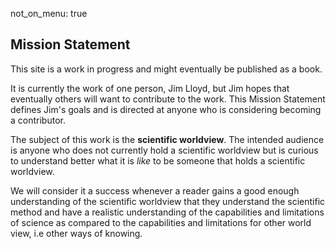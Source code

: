 not_on_menu: true

## Mission Statement 

This site is a work in progress and might eventually be published as a book. 

It is currently the work of one person, Jim Lloyd, but Jim hopes that eventually others will want to contribute to the work. This Mission Statement defines Jim's goals and is directed at anyone who is considering becoming a contributor.

The subject of this work is the **scientific worldview**. The intended audience is anyone who does not currently hold a scientific worldview but is curious to understand better what it is *like* to be someone that holds a scientific worldview.

We will consider it a success whenever a reader gains a good enough understanding of the scientific worldview that they understand the scientific method and have a realistic understanding of the capabilities and limitations of science as compared to the capabilities and limitations for other world view, i.e other ways of knowing.
